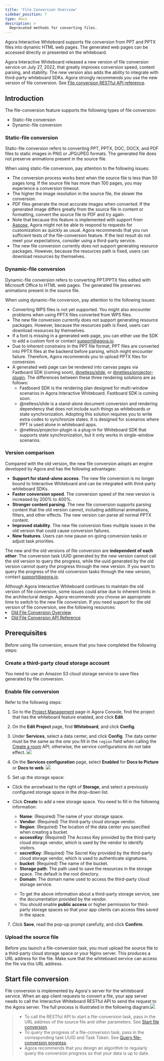 ```yaml
---
title: 'File Conversion Overview'
sidebar_position: 7
type: docs
description: >
  Deprecated methods for converting files. 
---
```


Agora Interactive Whiteboard supports file conversion from PPT and PPTX files into dynamic HTML web pages. The generated web pages can be accessed directly or presented on the whiteboard.

<div class="alert note">Agora Interactive Whiteboard released a new version of file conversion service on July 27, 2022, that greatly improves conversion speed, content parsing, and stability.  The new version also adds the ability to integrate with third-party whiteboard SDKs. Agora strongly recommends you use the new version of file conversion. See <a href="/interactive-whiteboard/reference/whiteboard-api/file-conversion">File conversion RESTful API reference</a>. </div>

## Introduction

The file-conversion feature supports the following types of file conversion:

- Static-file conversion
- Dynamic-file conversion

### Static-file conversion

Static-file conversion refers to converting PPT, PPTX, DOC, DOCX, and PDF files to static images in PNG or JPG/JPEG formats. The generated file does not preserve animations present in the source file.

When using static-file conversion, pay attention to the following issues:

-  The conversion process works best when the source file is less than 50 pages long. If the source file has more than 100 pages, you may experience a conversion timeout.  
- The higher the image resolution in the source file, the slower the conversion.
- PDF files generate the most accurate images when converted. If the generated image differs greatly from the source file in content or formatting, convert the source file to PDF and try again.
- Note that because this feature is implemented with support from [Aspose](https://www.aspose.app/), Agora might not be able to respond to requests for customization as quickly as usual.  Agora recommends that you run sufficient tests of the file-conversion feature. If the test result do not meet your expectations, consider using a third-party service.
- The new file conversion currently does not support generating resource packages. However, because the resources path is fixed, users can download resources by themselves. 

### Dynamic-file conversion

Dynamic-file conversion refers to converting PPT/PPTX files edited with Microsoft Office to HTML web pages. The generated file preserves animations present in the source file. 

When using dynamic-file conversion, pay attention to the following issues:

- Converting WPS files is not yet supported.  You might also encounter problems when using PPTX files converted from WPS files.
- The new file conversion currently does not support generating resource packages. However, because the resources path is fixed, users can download resources by themselves. 
- If a font is missing in a generated web page, you can either use the SDK to add a custom font or contact support@agora.io.
- Due to inherent constrains in the PPT file format, PPT files are converted into PPTX files at the backend before parsing, which might encounter failure. Therefore, Agora recommends you to upload PPTX files for conversion. 
- A generated web page can be rendered into canvas pages via Fastboard SDK (coming soon), [@netless/slide](https://www.npmjs.com/package/@netless/slide), or [@netless/projector-plugin](https://github.com/netless-io/projector-plugin). The differences between these three rendering solutions are as follows: 
  - Fastboard SDK is the rendering plan designed for multi-window scenarios in Agora Interactive Whiteboard. Fastboard SDK is coming soon. 
  - @netless/slide is a stand-alone document conversion and rendering dependency that does not include such things as whiteboards or state synchronization.  Adopting this solution requires you to write extra codes to synchronize states. It is designed for scenarios where PPT is used alone in whiteboard apps. 
  - @netless/projector-plugin is a plug-in for Whiteboard SDK that supports state synchronization, but it only works in single-window scenarios.

### Version comparison

Compared with the old version, the new file conversion adopts an engine developed by Agora and has the following advantages: 

- **Support for stand-alone access**.  The new file conversion is no longer bound to Interactive Whiteboard and can be integrated with third-party whiteboard SDKs. 
- **Faster conversion speed**.  The conversion speed of the new version is increased by 200% to 400%.
- **Stronger content parsing**.  The new file conversion supports parsing content that the old version cannot, including additional animations, filters, and other effects.  The new version can parse all normal PPTX content. 
- **Improved stability**.  The new file conversion fixes multiple issues in the old version that could cause conversion failures.  
- **New features**.  Users can now pause on-going conversion tasks or adjust task priorities. 

The new and the old versions of file conversion are **independent of each other**: The conversion task UUID generated by the new version cannot call the old version to query the progress, while the uuid generated by the old version cannot query the progress through the new version.  If you want to query the progress of the old conversion tasks through the new version, contact <a href="mailto:support@agora.io">support@agora.io</a >. 

<div class="alert info">Although Agora Interactive Whiteboard continues to maintain the old version of file conversion, some issues could arise due to inherent limits in the architectural design.  Agora recommends you choose an appropriate time to switch to the new file conversion.  If you need support for the old version of file conversion, see the following resources: <li><a href="/interactive-whiteboard/reference/file-conversion-overview-deprecated">Old File Conversion Overview</a></li><li><a href="/interactive-whiteboard/reference/whiteboard-api/file-conversion-deprecated">Old File Conversion API Reference</a></li></div>

## Prerequisites

Before using file conversion, ensure that you have completed the following steps:

### Create a third-party cloud storage account

You need to use an Amazon S3 cloud storage service to save files generated by file conversion.

### Enable file conversion 

Refer to the following steps:

1. Go to the [Project Management](https://console.agora.io/projects) page in Agora Console, find the project that has the whiteboard feature enabled, and click **Edit**.

2. On the **Edit Project** page, find **Whiteboard**, and click **Config**.

3. Under **Services**, select a data center, and click **Config**. The data center must be the same as the one you fill in the `region` field when calling the [Create a room](/interactive-whiteboard/reference/whiteboard-api/room-management#create-a-room-post) API; otherwise, the service configurations do not take effect.
  ![](https://web-cdn.agora.io/docs-files/1658998783322)
 
4. On the **Services configuration** page, select **Enabled** for **Docs to Picture** or **Docs to web**.
     ![](https://web-cdn.agora.io/docs-files/1637660984577)

5. Set up the storage space:
- Click the arrowhead to the right of **Storage**, and select a previously configured storage space in the drop-down list.
- Click **Create** to add a new storage space. You need to fill in the following information:
   - **Name**: (Required) The name of your storage space.
   - **Vendor**: (Required) The third-party cloud storage vendor. 
   - **Region**: (Required) The location of the data center you specified when creating a bucket.
   - **accessKey**: (Required) The Access Key provided by the third-party cloud storage vendor, which is used by the vendor to identify visitors.
   - **secretKey**: (Required) The Secret Key provided by the third-party cloud storage vendor, which is used to authenticate signatures.
   - **bucket**: (Required) The name of the bucket.
   - **Storage path**: The path used to save the resources in the storage space. The default is the root directory.
   - **Domain**: The domain name used to access the third-party cloud storage service. 

   <div class="alert note">
   	 <ul>
    <li>To get the above information about a third-party storage service, see the documentation provided by the vendor.</li>
   	<li>You should enable <b>public access</b> or higher permission for third-party storage spaces so that your app clients can access files saved in the space.</li>
   	 </ul>
   </div>

7. Click **Save**, read the pop-up prompt carefully, and click **Confirm**.

### Upload the source file

Before you launch a file-conversion task, you must upload the source file to a third-party cloud storage space or your Nginx server. This produces a URL address for the file. Make sure that the whiteboard service can access the file via this URL address.

## Start file conversion

File conversion is implemented by Agora's server for the whiteboard service. When an app client requests to convert a file, your app server needs to call the Interactive Whiteboard RESTful API to send the request to the Agora server. The full process is illustrated in the following diagram:![](https://web-cdn.agora.io/docs-files/1618477596512)


> - To call the RESTful API to start a file-conversion task, pass in the URL address of the source file and other parameters. See [Start file conversion](/interactive-whiteboard/reference/whiteboard-api/file-conversion#start-file-conversion). 
> - To query the progress of a file-conversion task, pass in the corresponding task UUID and Task Token. See [Query file-conversion progress](/interactive-whiteboard/reference/whiteboard-api/file-conversion#query-the-progress-of-a-file-conversion-task).
> - Agora recommends that you design an algorithm to regularly query the conversion progress so that your data is up to date.